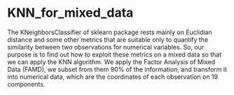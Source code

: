 # KNN_for_mixed_data
The KNeighborsClassifier of sklearn package rests mainly on Euclidian distance and some other metrics that are suitable only to quantify the similarity between two observations for numerical variables. So, our purpose is to find out how to exploit these metrics on a mixed data so that we can apply the KNN algorithm. We apply the Factor Analysis of Mixed Data (FAMD), we subset from them 90% of the information, and transform it into numerical data, which are the coordinates of each observation on 19 components.
